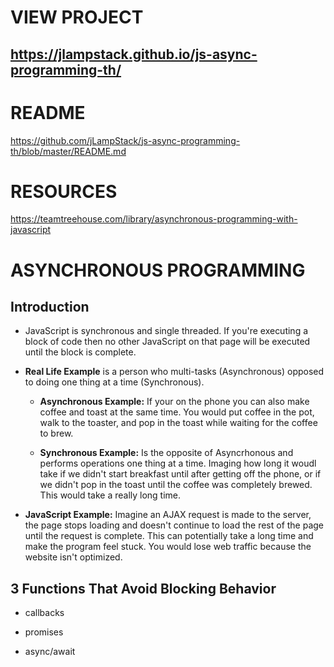 # VIEW PROJECT

## https://jlampstack.github.io/js-async-programming-th/

# README

https://github.com/jLampStack/js-async-programming-th/blob/master/README.md

# RESOURCES

https://teamtreehouse.com/library/asynchronous-programming-with-javascript


# ASYNCHRONOUS PROGRAMMING

## Introduction 

* JavaScript is synchronous and single threaded. If you're executing a block of code then no other JavaScript on that page will be executed until the block is complete.

* **Real Life Example** is a person who multi-tasks (Asynchronous) opposed to doing one thing at a time (Synchronous).

  * **Asynchronous Example:** If your on the phone you can also make coffee and toast at the same time. You would put coffee in the pot, walk to the toaster, and pop in the toast while waiting for the coffee to brew.

  * **Synchronous Example:** Is the opposite of Asyncrhonous and performs operations one thing at a time. Imaging how long it woudl take if we didn't start breakfast until after getting off the phone, or if we didn't pop in the toast until the coffee was completely brewed. This would take a really long time. 

* **JavaScript Example:** Imagine an AJAX request is made to the server, the page stops loading and doesn't continue to load the rest of the page until the request is complete. This can potentially take a long time and make the program feel stuck. You would lose web traffic because the website isn't optimized.


## 3 Functions That Avoid Blocking Behavior 
  * callbacks

  * promises
  * async/await
  


